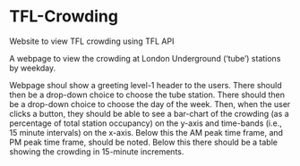 # TFL-Crowding
Website to view TFL crowding using TFL API

A webpage to view the crowding at London
Underground (‘tube’) stations by weekday.

Webpage shoul show a greeting level-1 header to the users. There should then be a
drop-down choice to choose the tube station. There should then be a drop-down choice
to choose the day of the week. Then, when the user clicks a button, they should be able
to see a bar-chart of the crowding (as a percentage of total station occupancy) on the
y-axis and time-bands (i.e., 15 minute intervals) on the x-axis. Below this the AM peak
time frame, and PM peak time frame, should be noted. Below this there should be a
table showing the crowding in 15-minute increments.

